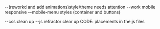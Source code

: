 <!---- restyle the event box to accomadate the new form-->
<!----restyle the form with the new inputs-->
<!----create a container that hold the generated notes(added holder to main display)-->

<!----consolendate the eventform and toggle form functions so that anytime the event form container is closed its opens back to the create options and the forms are hidden-->
<!----create a function that generates the event/notes boxes and appends to the appropriate container.-->
<!---- create a function that produces eventboxes vs note boxes-->
<!---create a note event box-->

<!----create a function that keeps talles of the number of tolat and each total events-->
<!----remove Side menu- add icons to nav toggle buttons-->

<!--1. create a function that toggles the event holder contianers-->
   <!--CSS: create an active class that toggles on the target container to 100% on click;-->
   <!--JS: apply flexInActive on other containers on click-->
<!----create a felx container to hold completed events (function)-->
<!----Wrok on local storage function to protect from refresh(needs to hold the values and parent containers, needs to work for the complted items container as well)-->
<!----remove from local storage function-->
<!---- work remvoe from local storage from completed items container before refresh-->
<!----save to local storage function for the completed items container-->

<!----update the crate eventform (remove the note form and buttons)-->

<!--1. remove Create Event, note, cancele Button-->
<!--2. Remove entire Create Options container. buttons and fucntion-->
<!--3. Remove all note form buttons and functions-->
<!----create a mobile menu for responsive-->
<!----delete all notebox classes and fucntion(conveted noted in to generateEvnts)-->

--(reworkd and add animations)style/theme needs attention
--work mobile responsive
--mobile-menu styles (container and buttons)

--css clean up
--js refractor clear up CODE: placements in the js files

<!--**updae counters on local storage function()-->
